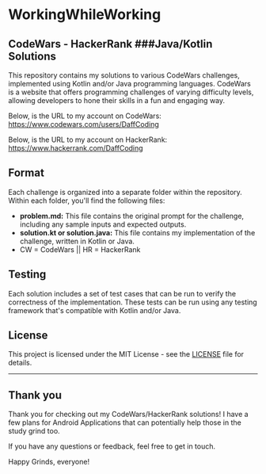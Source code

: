 # WorkingWhileWorking 

## CodeWars - HackerRank ###Java/Kotlin Solutions

This repository contains my solutions to various CodeWars challenges, implemented using Kotlin and/or Java programming languages. CodeWars is a website that offers programming challenges of varying difficulty levels, allowing developers to hone their skills in a fun and engaging way.

Below, is the URL to my account on CodeWars:
  https://www.codewars.com/users/DaffCoding 

Below, is the URL to my account on HackerRank:
  https://www.hackerrank.com/DaffCoding
  
## Format

Each challenge is organized into a separate folder within the repository. Within each folder, you'll find the following files:

- **problem.md:** This file contains the original prompt for the challenge, including any sample inputs and expected outputs.
- **solution.kt or solution.java:** This file contains my implementation of the challenge, written in Kotlin or Java.
- CW = CodeWars || HR = HackerRank


## Testing

Each solution includes a set of test cases that can be run to verify the correctness of the implementation. These tests can be run using any testing framework that's compatible with Kotlin and/or Java.

## License

This project is licensed under the MIT License - see the [LICENSE](LICENSE) file for details.


---

## Thank you 

Thank you for checking out my CodeWars/HackerRank solutions! I have a few plans for Android Applications that can potentially help those in the study grind too.

If you have any questions or feedback, feel free to get in touch. 

Happy Grinds, everyone!
